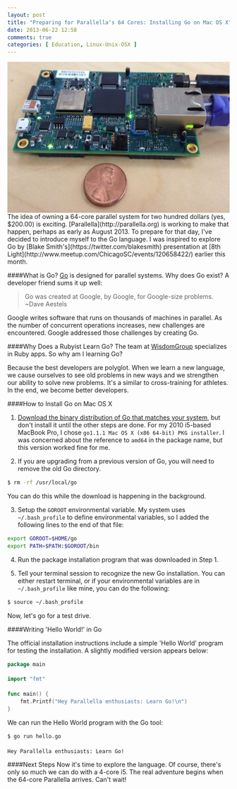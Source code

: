 ```yaml
---
layout: post
title: "Preparing for Parallella's 64 Cores: Installing Go on Mac OS X"
date: 2013-06-22 12:58
comments: true
categories: [ Education, Linux-Unix-OSX ]
---
```

<img src="/images/parallella.jpg" width="600" height="342" alt="Parallella 64-core supercomputer" title="Parallella 64-core supercomputer" align="right">
The idea of owning a 64-core parallel system for two hundred dollars (yes, $200.00) is exciting. [Parallella](http://parallella.org) is working to make that happen, perhaps as early as August 2013. To prepare for that day, I've decided to introduce myself to the Go language. 
<!--more-->
I was inspired to explore Go by [Blake Smith's](https://twitter.com/blakesmith) presentation at [8th Light](http://www.meetup.com/ChicagoSC/events/120658422/) earlier this month.

####What is Go?
[Go](http://golang.org) is designed for parallel systems. Why does Go exist? A developer friend sums it up well:

>Go was created at Google, by Google, for Google-size problems.<br/>~Dave Aestels

Google writes software that runs on thousands of machines in parallel. As the number of concurrent operations increases, new challenges are encountered. Google addressed those challenges by creating Go.

####Why Does a Rubyist Learn Go?
The team at [WisdomGroup](http://wisdomgroup.com) specializes in Ruby apps. So why am I learning Go?

Because the best developers are polyglot. When we learn a new language, we cause ourselves to see old problems in new ways and we strengthen our ability to solve new problems. It's a similar to cross-training for  athletes. In the end, we become better developers.

####How to Install Go on Mac OS X

1. [Download the binary distribution of Go that matches your system](https://code.google.com/p/go/downloads/list), but don't install it until the other steps are done. For my 2010 i5-based MacBook Pro, I chose `go1.1.1 Mac OS X (x86 64-bit) PKG installer`. I was concerned about the reference to `amd64` in the package name, but this version worked fine for me.

2. If you are upgrading from a previous version of Go, you will need to remove the old Go directory.

```bash
$ rm -rf /usr/local/go
```
You can do this while the download is happening in the background.

3. Setup the `GOROOT` environmental variable. My system uses `~/.bash_profile` to define environmental variables, so I added the following lines to the end of that file:

```bash
export GOROOT=$HOME/go
export PATH=$PATH:$GOROOT/bin
```

4. Run the package installation program that was downloaded in Step 1.

5. Tell your terminal session to recognize the new Go installation. You can either restart terminal, or if your environmental variables are in `~/.bash_profile` like mine, you can do the following:

```bash
$ source ~/.bash_profile
```

Now, let's go for a test drive.


####Writing 'Hello World!' in Go

The official installation instructions include a simple 'Hello World' program for testing the installation. A slightly modified version appears below:

```go
package main

import "fmt"

func main() {
    fmt.Printf("Hey Parallella enthusiasts: Learn Go!\n")
}
```

We can run the Hello World program with the Go tool:

```bash
$ go run hello.go

Hey Parallella enthusiasts: Learn Go!
```

####Next Steps
Now it's time to explore the language. Of course, there's only so much we can do with a 4-core i5. The real adventure begins when the 64-core Parallella arrives. Can't wait!





